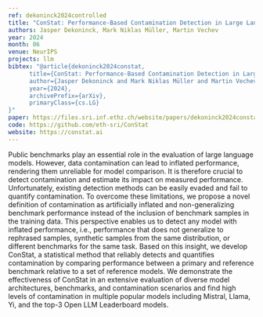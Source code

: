 ```yaml
---
ref: dekoninck2024controlled
title: "ConStat: Performance-Based Contamination Detection in Large Language Models"
authors: Jasper Dekoninck, Mark Niklas Müller, Martin Vechev
year: 2024
month: 06
venue: NeurIPS
projects: llm
bibtex: "@article{dekoninck2024constat,
      title={ConStat: Performance-Based Contamination Detection in Large Language Models}, 
      author={Jasper Dekoninck and Mark Niklas Müller and Martin Vechev},
      year={2024},
      archivePrefix={arXiv},
      primaryClass={cs.LG}
}"
paper: https://files.sri.inf.ethz.ch/website/papers/dekoninck2024constat.pdf
code: https://github.com/eth-sri/ConStat
website: https://constat.ai
---
```


Public benchmarks play an essential role in the evaluation of large language models.  However, data contamination can lead to inflated performance, rendering them unreliable for model comparison. It is therefore crucial to detect contamination and estimate its impact on measured performance. Unfortunately, existing detection methods can be easily evaded and fail to quantify contamination. To overcome these limitations, we propose a novel definition of contamination as artificially inflated and non-generalizing benchmark performance instead of the inclusion of benchmark samples in the training data. This perspective enables us to detect any model with inflated performance, i.e., performance that does not generalize to rephrased samples, synthetic samples from the same distribution, or different benchmarks for the same task. Based on this insight, we develop ConStat, a statistical method that reliably detects and quantifies contamination by comparing performance between a primary and reference benchmark relative to a set of reference models. We demonstrate the effectiveness of ConStat in an extensive evaluation of diverse model architectures, benchmarks, and contamination scenarios and find high levels of contamination in multiple popular models including Mistral, Llama, Yi, and the top-3 Open LLM Leaderboard models.